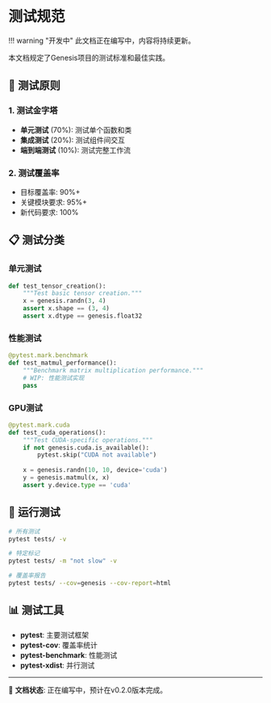 # 测试规范

!!! warning "开发中"
    此文档正在编写中，内容将持续更新。

本文档规定了Genesis项目的测试标准和最佳实践。

## 🎯 测试原则

### 1. 测试金字塔
- **单元测试** (70%): 测试单个函数和类
- **集成测试** (20%): 测试组件间交互
- **端到端测试** (10%): 测试完整工作流

### 2. 测试覆盖率
- 目标覆盖率: 90%+
- 关键模块要求: 95%+
- 新代码要求: 100%

## 📋 测试分类

### 单元测试
```python
def test_tensor_creation():
    """Test basic tensor creation."""
    x = genesis.randn(3, 4)
    assert x.shape == (3, 4)
    assert x.dtype == genesis.float32
```

### 性能测试
```python
@pytest.mark.benchmark
def test_matmul_performance():
    """Benchmark matrix multiplication performance."""
    # WIP: 性能测试实现
    pass
```

### GPU测试
```python
@pytest.mark.cuda
def test_cuda_operations():
    """Test CUDA-specific operations."""
    if not genesis.cuda.is_available():
        pytest.skip("CUDA not available")
    
    x = genesis.randn(10, 10, device='cuda')
    y = genesis.matmul(x, x)
    assert y.device.type == 'cuda'
```

## 🚀 运行测试

```bash
# 所有测试
pytest tests/ -v

# 特定标记
pytest tests/ -m "not slow" -v

# 覆盖率报告
pytest tests/ --cov=genesis --cov-report=html
```

## 📊 测试工具

- **pytest**: 主要测试框架
- **pytest-cov**: 覆盖率统计
- **pytest-benchmark**: 性能测试
- **pytest-xdist**: 并行测试

---

📘 **文档状态**: 正在编写中，预计在v0.2.0版本完成。